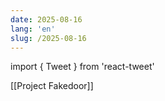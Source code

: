 ```yaml
---
date: 2025-08-16
lang: 'en'
slug: /2025-08-16
---
```


import { Tweet } from 'react-tweet'

<Tweet id="1920449257259123101" />

<Tweet id="1909999059231785322" />

<Tweet id="1922258466460119234" />

[[Project Fakedoor]]
